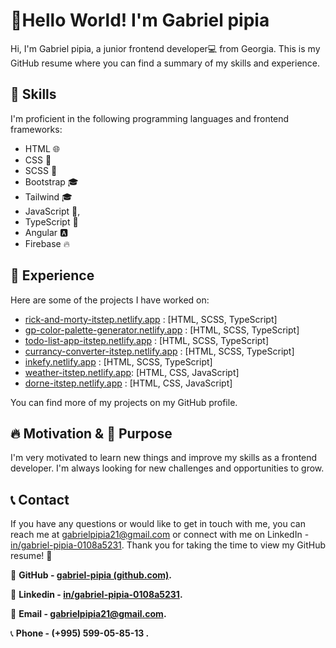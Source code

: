 
# 👋Hello World! I'm Gabriel pipia

Hi, I'm Gabriel pipia, a junior frontend developer💻 from Georgia. This is my GitHub resume where you can find a summary of my skills and experience.

## 🚀 Skills

I'm proficient in the following programming languages and frontend frameworks:

-   HTML 🌐
-   CSS 🎨
-   SCSS 🎨
-   Bootstrap 🎓
-   Tailwind 🎓
-    JavaScript 🚀,
-   TypeScript 🚀
-    Angular 🅰️
-    Firebase 🔥

## 💼 Experience

Here are some of the projects I have worked on:

- [rick-and-morty-itstep.netlify.app](https://rick-and-morty-itstep.netlify.app) : [HTML,  SCSS, TypeScript]
- [gp-color-palette-generator.netlify.app](https://gp-color-palette-generator.netlify.app) : [HTML, SCSS, TypeScript]
- [todo-list-app-itstep.netlify.app](https://todo-list-app-itstep.netlify.app) : [HTML,  SCSS, TypeScript]
- [currancy-converter-itstep.netlify.app](https://currancy-converter-itstep.netlify.app) : [HTML,  SCSS, TypeScript]
- [inkefy.netlify.app](https://inkefy.netlify.app) : [HTML,  SCSS, TypeScript]
- [weather-itstep.netlify.app](https://weather-itstep.netlify.app/): [HTML,  CSS, JavaScript]
- [dorne-itstep.netlify.app](https://dorne-itstep.netlify.app/) : [HTML,  CSS, JavaScript]


You can find more of my projects on my GitHub profile.

## 🔥 Motivation & 🎯 Purpose

I'm very motivated to learn new things and improve my skills as a frontend developer. I'm always looking for new challenges and opportunities to grow.

## 📞 Contact

If you have any questions or would like to get in touch with me, you can reach me at gabrielpipia21@gmail.com or connect with me on LinkedIn - [in/gabriel-pipia-0108a5231](https://www.linkedin.com/in/gabriel-pipia-0108a5231). Thank you for taking the time to view my GitHub resume! 🤝

🔗 **GitHub - [gabriel-pipia (github.com)](https://github.com/gabriel-pipia).**

🔗 **Linkedin - [in/gabriel-pipia-0108a5231](https://www.linkedin.com/in/gabriel-pipia-0108a5231).**

📩 **Email - gabrielpipia21@gmail.com.**

 📞 **Phone - (+995) 599-05-85-13 .**

